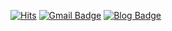 [![Hits](https://hits.seeyoufarm.com/api/count/incr/badge.svg?url=https%3A%2F%2Fgithub.com%2Fsanheekim&count_bg=%2379C83D&title_bg=%23555555&icon=&icon_color=%23E7E7E7&title=hits&edge_flat=false)](https://hits.seeyoufarm.com)
[![Gmail Badge](https://img.shields.io/badge/Gmail-d14836?style=flat-square&logo=Gmail&logoColor=white&link=mailto:sanheekim526@gmail.com)](mailto:sanheekim526@gmail.com)
[![Blog Badge](http://img.shields.io/badge/-Tistory-orange?style=flat-square&logo=FF5722&link=https://itisenjoyable.tistory.com/)](https://itisenjoyable.tistory.com/)
